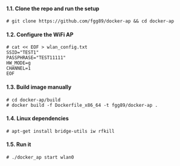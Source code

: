 #### 1.1. Clone the repo and run the setup
```
# git clone https://github.com/fgg89/docker-ap && cd docker-ap
```

#### 1.2. Configure the WiFi AP
```
# cat << EOF > wlan_config.txt
SSID="TEST1"
PASSPHRASE="TEST11111"
HW_MODE=g
CHANNEL=1
EOF
```

#### 1.3. Build image manually
```
# cd docker-ap/build
# docker build -f Dockerfile_x86_64 -t fgg89/docker-ap .
```

#### 1.4. Linux dependencies
```
# apt-get install bridge-utils iw rfkill
```

#### 1.5. Run it
```
# ./docker_ap start wlan0
```
